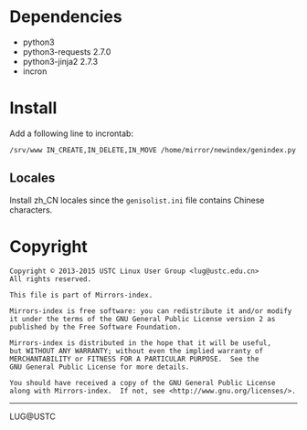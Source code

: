 # Dependencies

* python3
* python3-requests 2.7.0
* python3-jinja2 2.7.3
* incron

# Install

Add a following line to incrontab:

```/srv/www IN_CREATE,IN_DELETE,IN_MOVE /home/mirror/newindex/genindex.py```

## Locales

Install zh_CN locales since the `genisolist.ini` file contains Chinese characters.

# Copyright

    Copyright © 2013-2015 USTC Linux User Group <lug@ustc.edu.cn>
    All rights reserved.

    This file is part of Mirrors-index.

    Mirrors-index is free software: you can redistribute it and/or modify
    it under the terms of the GNU General Public License version 2 as
    published by the Free Software Foundation.

    Mirrors-index is distributed in the hope that it will be useful,
    but WITHOUT ANY WARRANTY; without even the implied warranty of
    MERCHANTABILITY or FITNESS FOR A PARTICULAR PURPOSE.  See the
    GNU General Public License for more details.

    You should have received a copy of the GNU General Public License
    along with Mirrors-index.  If not, see <http://www.gnu.org/licenses/>.

* * *
LUG@USTC
